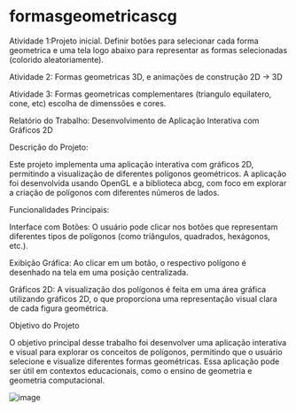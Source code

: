 # formasgeometricascg

Atividade 1:Projeto inicial. Definir botões para selecionar cada forma geometrica e uma tela logo abaixo para representar as formas selecionadas (colorido aleatoriamente).

Atividade 2: Formas geometricas 3D, e animações de construção 2D -> 3D

Atividade 3: Formas geometricas complementares (triangulo equilatero, cone, etc) escolha de dimenssões e cores.

Relatório do Trabalho: Desenvolvimento de Aplicação Interativa com Gráficos 2D

Descrição do Projeto:

Este projeto implementa uma aplicação interativa com gráficos 2D, permitindo a visualização de diferentes polígonos geométricos. A aplicação foi desenvolvida usando OpenGL e a biblioteca abcg, com foco em explorar a criação de polígonos com diferentes números de lados.

Funcionalidades Principais:

Interface com Botões:
O usuário pode clicar nos botões que representam diferentes tipos de polígonos (como triângulos, quadrados, hexágonos, etc.).

Exibição Gráfica: 
Ao clicar em um botão, o respectivo polígono é desenhado na tela em uma posição centralizada.

Gráficos 2D: 
A visualização dos polígonos é feita em uma área gráfica utilizando gráficos 2D, o que proporciona uma representação visual clara de cada figura geométrica.

Objetivo do Projeto

O objetivo principal desse trabalho foi desenvolver uma aplicação interativa e visual para explorar os conceitos de polígonos, permitindo que o usuário selecione e visualize diferentes formas geométricas. Essa aplicação pode ser útil em contextos educacionais, como o ensino de geometria e geometria computacional.

![image](https://github.com/user-attachments/assets/f04985c6-cad4-4ae5-adf6-a946b46812e4)
